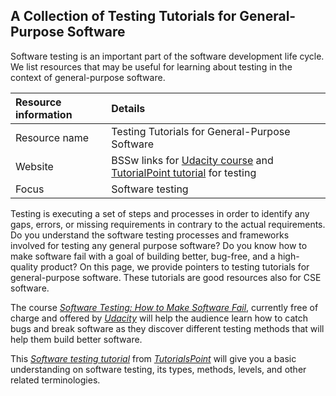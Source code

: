 
## A Collection of Testing Tutorials for General-Purpose Software

Software testing is an important part of the software development life cycle. We list resources that may be useful for learning about testing in the context of general-purpose software.

Resource information | Details 
:--- | :--- 
Resource name |  Testing Tutorials for General-Purpose Software
Website  |  BSSw links for [Udacity course](SwTestingUdacity.md) and [TutorialPoint tutorial](SwTestingTutorials.md) for testing
Focus | Software testing

Testing is executing a set of steps and processes in order to identify any gaps, errors, or missing requirements in contrary to the actual requirements. Do you understand the software testing processes and frameworks involved for testing any general purpose software? Do you know how to make software fail with a goal of building better, bug-free, and a high-quality product? On this page, we provide pointers to testing tutorials for general-purpose software. These tutorials are good resources also for CSE software.

The course *[Software Testing: How to Make Software Fail](SwTestingUdacity.md)*, currently free of charge and offered  by *[Udacity](https://www.udacity.com/)* will help the audience learn how to catch bugs and break software as they discover different testing methods that will help them build better software.

This *[Software testing tutorial](SwTestingTutorialTutorialsPoint.md)* from *[TutorialsPoint](https://www.tutorialspoint.com/index.htm)* will give you a basic understanding on software testing, its types, methods, levels, and other related terminologies.

<!---
Publish: yes
Categories: reliability
Topics: testing
Tags: [import from subresources]
Level: 2
Prerequisites: defaults
Aggregate: Subresource
--->
